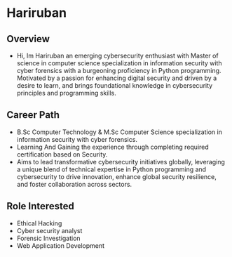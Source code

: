 # Hariruban

## Overview
  - Hi, Im Hariruban an emerging cybersecurity enthusiast with Master of science in computer science specialization in information security with cyber forensics with a burgeoning proficiency in Python programming. Motivated by a passion for enhancing digital security and driven by a desire to learn, and brings foundational knowledge in cybersecurity principles and programming skills.

## Career Path
- B.Sc Computer Technology & M.Sc Computer Science specialization in information security with cyber forensics.
- Learning And Gaining the experience through completing required certification based on Security. 
- Aims to lead transformative cybersecurity initiatives globally, leveraging a unique blend of technical expertise in Python programming and cybersecurity to drive innovation, enhance global security resilience, and foster collaboration across sectors.

## Role Interested
- Ethical Hacking
- Cyber security analyst
- Forensic Investigation
- Web Application Development
